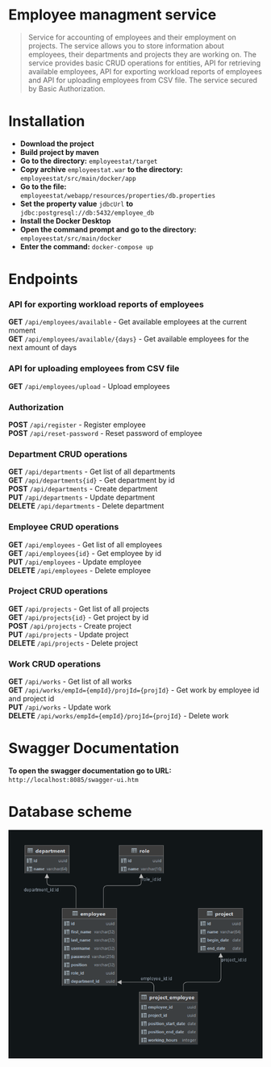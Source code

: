 # Employee managment service
> Service for accounting of employees and their employment on projects. The service allows you to store information about employees, their departments and projects they are working on. The service provides basic CRUD operations for entities, API for retrieving available employees, API for exporting workload reports of employees and API for uploading employees from CSV file. The service secured by Basic Authorization.

# Installation
- **Download the project**
- **Build project by maven**
-  **Go to the directory:** ```employeestat/target```
- **Copy archive** ```employeestat.war``` **to the directory:** ```employeestat/src/main/docker/app```
-  **Go to the file:** ```employeestat/webapp/resources/properties/db.properties```
-  **Set the property value** ```jdbcUrl``` **to** ```jdbc:postgresql://db:5432/employee_db```
-  **Install the Docker Desktop** 
-  **Open the command prompt and go to the directory:** ```employeestat/src/main/docker```
-  **Enter the command:** ```docker-compose up```

# Endpoints

### API for exporting workload reports of employees
**GET** ```/api/employees/available``` - Get available employees at the current moment   
**GET** ```/api/employees/available/{days}``` -  Get available employees for the next amount of days

### API for uploading employees from CSV file
**GET** ```/api/employees/upload``` - Upload employees

### Authorization
**POST** ```/api/register``` - Register employee    
**POST** ```/api/reset-password``` - Reset password of employee   

### Department CRUD operations
**GET** ```/api/departments``` - Get list of all departments    
**GET** ```/api/departments{id}``` - Get department by id    
**POST** ```/api/departments``` - Create department   
**PUT** ```/api/departments``` - Update department    
**DELETE** ```/api/departments``` - Delete department    

### Employee CRUD operations
**GET** ```/api/employees``` - Get list of all employees    
**GET** ```/api/employees{id}``` - Get employee by id    
**PUT** ```/api/employees``` - Update employee    
**DELETE** ```/api/employees``` - Delete employee    

### Project CRUD operations
**GET** ```/api/projects``` - Get list of all projects    
**GET** ```/api/projects{id}``` - Get project by id    
**POST** ```/api/projects``` - Create project   
**PUT** ```/api/projects``` - Update project    
**DELETE** ```/api/projects``` - Delete project    

### Work CRUD operations
**GET** ```/api/works``` - Get list of all works    
**GET** ```/api/works/empId={empId}/projId={projId}``` - Get work by employee id and project id        
**PUT** ```/api/works``` - Update work    
**DELETE** ```/api/works/empId={empId}/projId={projId}``` - Delete work    

# Swagger Documentation
**To open the swagger documentation go to URL:** ```http://localhost:8085/swagger-ui.htm```

# Database scheme
![alt text](db.png)

